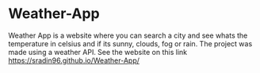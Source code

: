 # Weather-App

Weather App is a website where you can search a city and see whats the temperature in celsius and if its sunny, clouds, fog or rain. The project was made using a weather API. See the website on this link https://sradin96.github.io/Weather-App/
